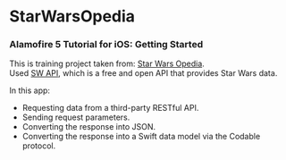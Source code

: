 # StarWarsOpedia
<h3>Alamofire 5 Tutorial for iOS: Getting Started</h3>

This is training project taken from: [Star Wars Opedia](https://www.raywenderlich.com/6587213-alamofire-5-tutorial-for-ios-getting-started).<br>
Used [SW API](https://swapi.dev), which is a free and open API that provides Star Wars data.

In this app:
- Requesting data from a third-party RESTful API.
- Sending request parameters.
- Converting the response into JSON.
- Converting the response into a Swift data model via the Codable protocol.
